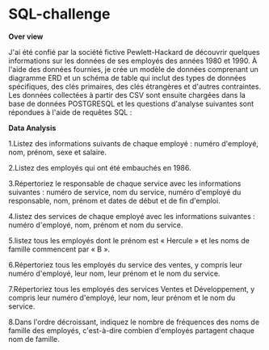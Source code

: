 # SQL-challenge

**Over view**

J'ai été confié par la société fictive Pewlett-Hackard de découvrir quelques informations sur les données de ses employés des années 1980 et 1990. À l'aide des données fournies, je crée un modèle de données comprenant un diagramme ERD et un schéma de table qui inclut des types de données spécifiques, des clés primaires, des clés étrangères et d'autres contraintes. Les données collectées à partir des CSV sont ensuite chargées dans la base de données POSTGRESQL et les questions d'analyse suivantes sont répondues à l'aide de requêtes SQL :


**Data Analysis**

1.Listez des informations suivants de chaque employé : numéro d'employé, nom, prénom, sexe et salaire.

2.Listez des employés qui ont été embauchés en 1986.

3.Répertoriez le responsable de chaque service avec les informations suivantes : numéro de service, nom du service, numéro d'employé du responsable, nom, prénom et dates de début et de fin d'emploi.

4.listez des services de chaque employé avec les informations suivantes : numéro d'employé, nom, prénom et nom du service.

5.listez tous les employés dont le prénom est « Hercule » et les noms de famille commencent par « B ».

6.Répertoriez tous les employés du service des ventes, y compris leur numéro d'employé, leur nom, leur prénom et le nom du service.

7.Répertoriez tous les employés des services Ventes et Développement, y compris leur numéro d'employé, leur nom, leur prénom et le nom du service.

8.Dans l'ordre décroissant, indiquez le nombre de fréquences des noms de famille des employés, c'est-à-dire combien d'employés partagent chaque nom de famille.
